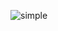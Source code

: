 ![simple](https://github.com/dimondrive/Project-First-Step-/assets/48328754/0b1509ac-7e08-4c6f-90b2-ca18171c527c)
